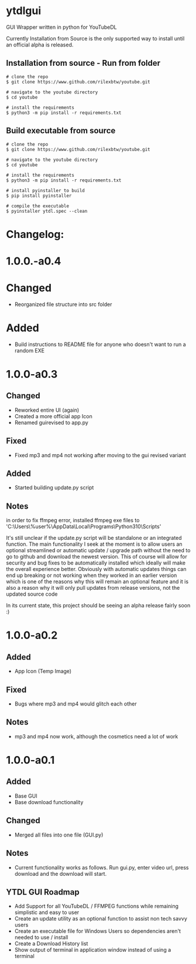 # ytdlgui

GUI Wrapper written in python for YouTubeDL

Currently Installation from Source is the only supported way to install until an official alpha is released.

## Installation from source - Run from folder
```console
# clone the repo
$ git clone https://www.github.com/rilexbtw/youtube.git

# navigate to the youtube directory
$ cd youtube

# install the requirements
$ python3 -m pip install -r requirements.txt
```
## Build executable from source

```console
# clone the repo
$ git clone https://www.github.com/rilexbtw/youtube.git

# navigate to the youtube directory
$ cd youtube

# install the requirements
$ python3 -m pip install -r requirements.txt

# install pyinstaller to build
$ pip install pyinstaller

# compile the executable
$ pyinstaller ytdl.spec --clean
```


# Changelog:

# 1.0.0.-a0.4
# Changed
- Reorganized file structure into src folder

# Added
- Build instructions to README file for anyone who doesn't want to run a random EXE

# 1.0.0-a0.3
## Changed
- Reworked entire UI (again)
- Created a more official app Icon
- Renamed guirevised to app.py

## Fixed
- Fixed mp3 and mp4 not working after moving to the gui revised variant

## Added
- Started building update.py script

## Notes
in order to fix ffmpeg error, installed ffmpeg exe files to 'C:\\Users\\%user%\\AppData\\Local\\Programs\\Python310\\Scripts'

It's still unclear if the update.py script will be standalone or an integrated function. The main functionality I seek at the moment is to allow users an optional streamlined or automatic update / upgrade path without the need to go to github and download the newest version. This of course will allow for security and bug fixes to be automatically installed which ideally will make the overall experience better. Obviously with automatic updates things can end up breaking or not working when they worked in an earlier version which is one of the reasons why this will remain an optional feature and it is also a reason why it will only pull updates from release versions, not the updated source code

In its current state, this project should be seeing an alpha release fairly soon :)




# 1.0.0-a0.2
## Added
- App Icon (Temp Image)

## Fixed
- Bugs where mp3 and mp4 would glitch each other

## Notes
- mp3 and mp4 now work, although the cosmetics need a lot of work



# 1.0.0-a0.1
## Added
- Base GUI
- Base download functionality

## Changed
- Merged all files into one file (GUI.py)


## Notes
- Current functionality works as follows. Run gui.py, enter video url, press download and the download will start.

## YTDL GUI Roadmap

 - Add Support for all YouTubeDL / FFMPEG functions while remaining simplistic and easy to user
 - Create an update utility as an optional function to assist non tech savvy users
 - Create an executable file for Windows Users so dependencies aren't needed to use / install
 - Create a Download History list
 - Show output of terminal in application window instead of using a terminal
